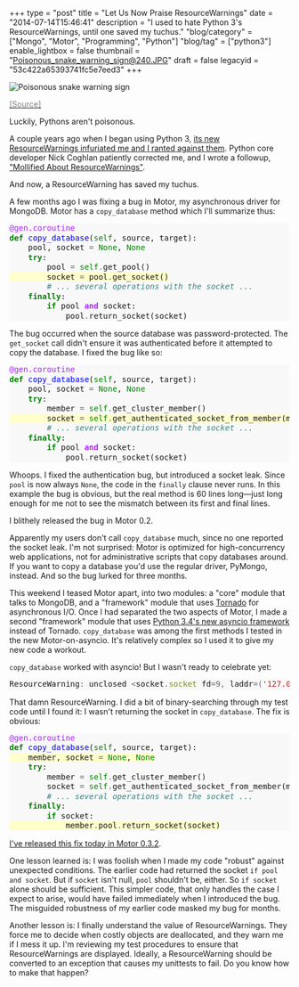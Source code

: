 +++
type = "post"
title = "Let Us Now Praise ResourceWarnings"
date = "2014-07-14T15:46:41"
description = "I used to hate Python 3's ResourceWarnings, until one saved my tuchus."
"blog/category" = ["Mongo", "Motor", "Programming", "Python"]
"blog/tag" = ["python3"]
enable_lightbox = false
thumbnail = "Poisonous_snake_warning_sign@240.JPG"
draft = false
legacyid = "53c422a65393741fc5e7eed3"
+++

<p><img style="display:block; margin-left:auto; margin-right:auto;" src="Poisonous_snake_warning_sign.JPG" alt="Poisonous snake warning sign" title="Poisonous snake warning sign" /></p>
<p><a href="http://commons.wikimedia.org/wiki/File:Poisonous_snake_warning_sign.JPG"><span style="color:gray">[Source]</span></a></p>
<p>Luckily, Pythons aren't poisonous.</p>
<p>A couple years ago when I began using Python 3, <a href="/blog/against-resourcewarnings-in-python-3/">its new ResourceWarnings infuriated me and I ranted against them</a>. Python core developer Nick Coghlan patiently corrected me, and I wrote a followup, <a href="/blog/mollified-about-resourcewarnings/">"Mollified About ResourceWarnings"</a>.</p>
<p>And now, a ResourceWarning has saved my tuchus.</p>
<p>A few months ago I was fixing a bug in Motor, my asynchronous driver for MongoDB. Motor has a <code>copy_database</code> method which I'll summarize thus:</p>
<div class="codehilite" style="background: #f8f8f8"><pre style="line-height: 125%"><span style="color: #AA22FF">@gen.coroutine</span>
<span style="color: #008000; font-weight: bold">def</span> <span style="color: #0000FF">copy_database</span>(<span style="color: #008000">self</span>, source, target):
    pool, socket <span style="color: #666666">=</span> <span style="color: #008000">None</span>, <span style="color: #008000">None</span>
    <span style="color: #008000; font-weight: bold">try</span>:
        pool <span style="color: #666666">=</span> <span style="color: #008000">self</span><span style="color: #666666">.</span>get_pool()
<span style="background-color: #ffffcc">        socket <span style="color: #666666">=</span> pool<span style="color: #666666">.</span>get_socket()
</span>        <span style="color: #408080; font-style: italic"># ... several operations with the socket ...</span>
    <span style="color: #008000; font-weight: bold">finally</span>:
        <span style="color: #008000; font-weight: bold">if</span> pool <span style="color: #AA22FF; font-weight: bold">and</span> socket:
            pool<span style="color: #666666">.</span>return_socket(socket)
</pre></div>


<p>The bug occurred when the source database was password-protected. The <code>get_socket</code> call didn't ensure it was authenticated before it attempted to copy the database. I fixed the bug like so:</p>
<div class="codehilite" style="background: #f8f8f8"><pre style="line-height: 125%"><span style="color: #AA22FF">@gen.coroutine</span>
<span style="color: #008000; font-weight: bold">def</span> <span style="color: #0000FF">copy_database</span>(<span style="color: #008000">self</span>, source, target):
    pool, socket <span style="color: #666666">=</span> <span style="color: #008000">None</span>, <span style="color: #008000">None</span>
    <span style="color: #008000; font-weight: bold">try</span>:
        member <span style="color: #666666">=</span> <span style="color: #008000">self</span><span style="color: #666666">.</span>get_cluster_member()
<span style="background-color: #ffffcc">        socket <span style="color: #666666">=</span> <span style="color: #008000">self</span><span style="color: #666666">.</span>get_authenticated_socket_from_member(member)
</span>        <span style="color: #408080; font-style: italic"># ... several operations with the socket ...</span>
    <span style="color: #008000; font-weight: bold">finally</span>:
        <span style="color: #008000; font-weight: bold">if</span> pool <span style="color: #AA22FF; font-weight: bold">and</span> socket:
            pool<span style="color: #666666">.</span>return_socket(socket)
</pre></div>


<p>Whoops. I fixed the authentication bug, but introduced a socket leak. Since <code>pool</code> is now always <code>None</code>, the code in the <code>finally</code> clause never runs. In this example the bug is obvious, but the real method is 60 lines long&mdash;just long enough for me not to see the mismatch between its first and final lines.</p>
<p>I blithely released the bug in Motor 0.2.</p>
<p>Apparently my users don't call <code>copy_database</code> much, since no one reported the socket leak. I'm not surprised: Motor is optimized for high-concurrency web applications, not for administrative scripts that copy databases around. If you want to copy a database you'd use the regular driver, PyMongo, instead. And so the bug lurked for three months.</p>
<p>This weekend I teased Motor apart, into two modules: a "core" module that talks to MongoDB, and a "framework" module that uses <a href="http://www.tornadoweb.org/">Tornado</a> for asynchronous I/O. Once I had separated the two aspects of Motor, I made a second "framework" module that uses <a href="https://docs.python.org/3/library/asyncio.html">Python 3.4's new asyncio framework</a> instead of Tornado. <code>copy_database</code> was among the first methods I tested in the new Motor-on-asyncio. It's relatively complex so I used it to give my new code a workout.</p>
<p><code>copy_database</code> worked with asyncio! But I wasn't ready to celebrate yet:</p>
<div class="codehilite" style="background: #f8f8f8"><pre style="line-height: 125%">ResourceWarning<span style="color: #666666">:</span> unclosed <span style="color: #666666">&lt;</span>socket<span style="color: #666666">.</span><span style="color: #7D9029">socket</span> fd<span style="color: #666666">=9,</span> laddr<span style="color: #666666">=(</span><span style="color: #BA2121">&#39;127.0.0.1&#39;</span><span style="color: #666666">,</span> <span style="color: #666666">54065),</span> raddr<span style="color: #666666">=(</span><span style="color: #BA2121">&#39;127.0.0.1&#39;</span><span style="color: #666666">,</span> <span style="color: #666666">27017)&gt;</span>
</pre></div>


<p>That damn ResourceWarning. I did a bit of binary-searching through my test code until I found it: I wasn't returning the socket in <code>copy_database</code>. The fix is obvious:</p>
<div class="codehilite" style="background: #f8f8f8"><pre style="line-height: 125%"><span style="color: #AA22FF">@gen.coroutine</span>
<span style="color: #008000; font-weight: bold">def</span> <span style="color: #0000FF">copy_database</span>(<span style="color: #008000">self</span>, source, target):
<span style="background-color: #ffffcc">    member, socket <span style="color: #666666">=</span> <span style="color: #008000">None</span>, <span style="color: #008000">None</span>
</span>    <span style="color: #008000; font-weight: bold">try</span>:
        member <span style="color: #666666">=</span> <span style="color: #008000">self</span><span style="color: #666666">.</span>get_cluster_member()
        socket <span style="color: #666666">=</span> <span style="color: #008000">self</span><span style="color: #666666">.</span>get_authenticated_socket_from_member(member)
        <span style="color: #408080; font-style: italic"># ... several operations with the socket ...</span>
    <span style="color: #008000; font-weight: bold">finally</span>:
        <span style="color: #008000; font-weight: bold">if</span> socket:
<span style="background-color: #ffffcc">            member<span style="color: #666666">.</span>pool<span style="color: #666666">.</span>return_socket(socket)
</span></pre></div>


<p><a href="/blog/motor-0-3-2-released/">I've released this fix today in Motor 0.3.2</a>.</p>
<p>One lesson learned is: I was foolish when I made my code "robust" against unexpected conditions. The earlier code had returned the socket <code>if pool and socket</code>. But if <code>socket</code> isn't null, <code>pool</code> shouldn't be, either. So <code>if socket</code> alone should be sufficient. This simpler code, that only handles the case I expect to arise, would have failed immediately when I introduced the bug. The misguided robustness of my earlier code masked my bug for months.</p>
<p>Another lesson is: I finally understand the value of ResourceWarnings. They force me to decide when costly objects are deallocated, and they warn me if I mess it up. I'm reviewing my test procedures to ensure that ResourceWarnings are displayed. Ideally, a ResourceWarning should be converted to an exception that causes my unittests to fail. Do you know how to make that happen?</p>
    